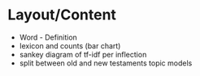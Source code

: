 # Layout/Content

* Word - Definition
* lexicon and counts (bar chart)
* sankey diagram of tf-idf per inflection
* split between old and new testaments topic models
